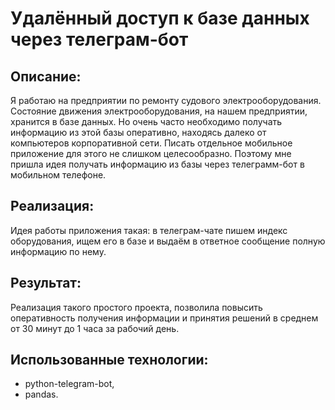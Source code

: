 # Удалённый доступ к базе данных через телеграм-бот

## Описание:

Я работаю на предприятии по ремонту судового электрооборудования. Состояние движения электрооборудования, на нашем предприятии, хранится в базе данных. Но очень часто необходимо получать информацию из этой базы оперативно, находясь далеко от компьютеров корпоративной сети. Писать отдельное мобильное приложение для этого не слишком целесообразно. Поэтому мне пришла идея получать информацию из базы через телеграмм-бот в мобильном телефоне.

## Реализация:

Идея работы приложения такая: в телеграм-чате пишем индекс оборудования, ищем его в базе и выдаём в ответное сообщение полную информацию по нему.

## Результат:

Реализация такого простого проекта, позволила повысить оперативность получения информации и принятия решений в среднем от 30 минут до 1 часа за рабочий день.


## Использованные технологии:
- python-telegram-bot,
- pandas.
